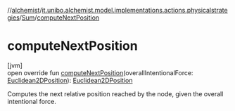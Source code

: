 //[alchemist](../../../index.md)/[it.unibo.alchemist.model.implementations.actions.physicalstrategies](../index.md)/[Sum](index.md)/[computeNextPosition](compute-next-position.md)

# computeNextPosition

[jvm]\
open override fun [computeNextPosition](compute-next-position.md)(overallIntentionalForce: [Euclidean2DPosition](../../it.unibo.alchemist.model.implementations.positions/-euclidean2-d-position/index.md)): [Euclidean2DPosition](../../it.unibo.alchemist.model.implementations.positions/-euclidean2-d-position/index.md)

Computes the next relative position reached by the node, given the overall intentional force.

